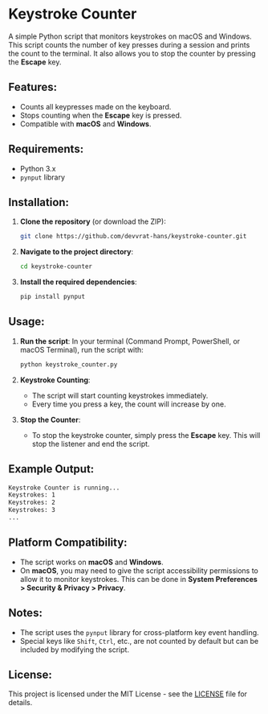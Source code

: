 # Keystroke Counter

A simple Python script that monitors keystrokes on macOS and Windows. This script counts the number of key presses during a session and prints the count to the terminal. It also allows you to stop the counter by pressing the **Escape** key.

## Features:
- Counts all keypresses made on the keyboard.
- Stops counting when the **Escape** key is pressed.
- Compatible with **macOS** and **Windows**.

## Requirements:
- Python 3.x
- `pynput` library

## Installation:

1. **Clone the repository** (or download the ZIP):
    ```bash
    git clone https://github.com/devvrat-hans/keystroke-counter.git
    ```

2. **Navigate to the project directory**:
    ```bash
    cd keystroke-counter
    ```

3. **Install the required dependencies**:
    ```bash
    pip install pynput
    ```

## Usage:

1. **Run the script**:
    In your terminal (Command Prompt, PowerShell, or macOS Terminal), run the script with:
    ```bash
    python keystroke_counter.py
    ```

2. **Keystroke Counting**:
    - The script will start counting keystrokes immediately.
    - Every time you press a key, the count will increase by one.

3. **Stop the Counter**:
    - To stop the keystroke counter, simply press the **Escape** key. This will stop the listener and end the script.

## Example Output:
```bash
Keystroke Counter is running...
Keystrokes: 1
Keystrokes: 2
Keystrokes: 3
...
```
## Platform Compatibility:
- The script works on **macOS** and **Windows**.
- On **macOS**, you may need to give the script accessibility permissions to allow it to monitor keystrokes. This can be done in **System Preferences > Security & Privacy > Privacy**.

## Notes:
- The script uses the `pynput` library for cross-platform key event handling.
- Special keys like `Shift`, `Ctrl`, etc., are not counted by default but can be included by modifying the script.

## License:
This project is licensed under the MIT License - see the [LICENSE](LICENSE) file for details.
